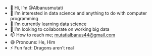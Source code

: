 - 👋 Hi, I’m @Albanusmutati
- 👀 I’m interested in data science and anything to do with computer programming
- 🌱 I’m currently learning data science
- 💞️ I’m looking to collaborate on working big data 
- 📫 How to reach me; mutatialbanus44@gmail.com
- 😄 Pronouns: He, Him
- ⚡ Fun fact: Dragons aren't real

<!---
Albanusmutati/Albanusmutati is a ✨ special ✨ repository because its `README.md` (this file) appears on your GitHub profile.
You can click the Preview link to take a look at your changes.
--->
